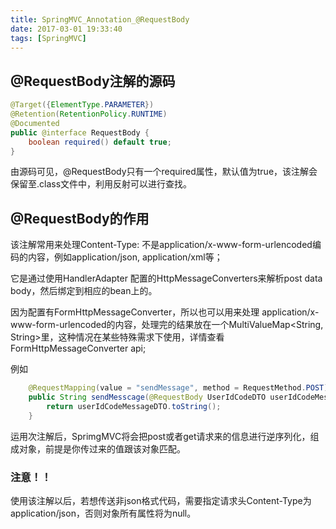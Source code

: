```yaml
---
title: SpringMVC_Annotation_@RequestBody
date: 2017-03-01 19:33:40
tags: [SpringMVC]
---
```

## @RequestBody注解的源码
```java
@Target({ElementType.PARAMETER})
@Retention(RetentionPolicy.RUNTIME)
@Documented
public @interface RequestBody {
    boolean required() default true;
}
```
由源码可见，@RequestBody只有一个required属性，默认值为true，该注解会保留至.class文件中，利用反射可以进行查找。
## @RequestBody的作用
该注解常用来处理Content-Type: 不是application/x-www-form-urlencoded编码的内容，例如application/json, application/xml等；

它是通过使用HandlerAdapter 配置的HttpMessageConverters来解析post data body，然后绑定到相应的bean上的。

因为配置有FormHttpMessageConverter，所以也可以用来处理 application/x-www-form-urlencoded的内容，处理完的结果放在一个MultiValueMap<String, String>里，这种情况在某些特殊需求下使用，详情查看FormHttpMessageConverter api;

例如
```JAVA
    @RequestMapping(value = "sendMessage", method = RequestMethod.POST)
    public String sendMesscage(@RequestBody UserIdCodeDTO userIdCodeMessageDTO) {
        return userIdCodeMessageDTO.toString();
    }
```

运用次注解后，SprimgMVC将会把post或者get请求来的信息进行逆序列化，组成对象，前提是你传过来的值跟该对象匹配。

### 注意！！
使用该注解以后，若想传送非json格式代码，需要指定请求头Content-Type为application/json，否则对象所有属性将为null。